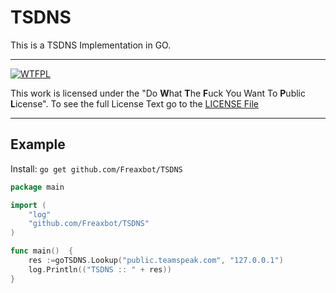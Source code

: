 # TSDNS
This is a TSDNS Implementation in GO.

---
[![WTFPL](https://upload.wikimedia.org/wikipedia/commons/thumb/0/0a/WTFPL_badge.svg/320px-WTFPL_badge.svg.png)](LICENSE.md)

This work is licensed under the "Do **W**hat **T**he **F**uck You Want To **P**ublic **L**icense". To see the full License Text go to the [LICENSE File](LICENSE.md)
 
---
## Example
Install: `go get github.com/Freaxbot/TSDNS`
```go
package main

import (
    "log"
    "github.com/Freaxbot/TSDNS"
)

func main()  {
    res :=goTSDNS.Lookup("public.teamspeak.com", "127.0.0.1")
    log.Println(("TSDNS :: " + res))
}
```
